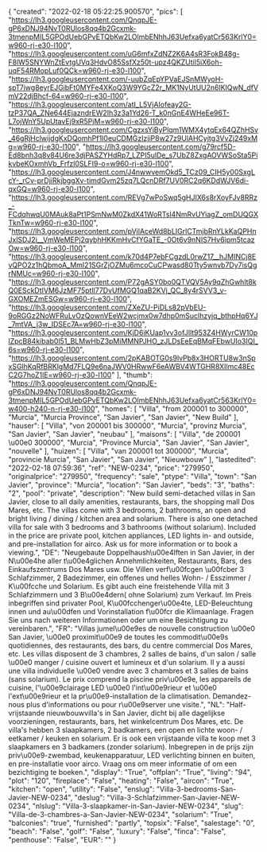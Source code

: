 {
"created": "2022-02-18 05:22:25.900570",
"pics": [
"https://lh3.googleusercontent.com/QnqpJE-gP6xDNJ94NvT0RUlos8qq4b2Gcxmk-3tmenpMIL5GPOdUebGPvETQbKw2LOlmbENhhJ63Uefxa6yatCr563KrlY0=w960-rj-e30-l100",
"https://lh3.googleusercontent.com/uG6mfxZdNZ2K6A4sR3FokB48g-F8lW5SNYWnZtEvtgUVq3HdvO85SsfXz50t-upz4QKZUtil5iX6oh-uqF54RMopLuf0QCk=w960-rj-e30-l100",
"https://lh3.googleusercontent.com/-uubZqEpYPVaEJSnMWyoH-spT7iwg8eyrEJGibFt0MYFe4XKoQ3W9YGcZ2r_MK1NyUtUU2n6lKIQwN_dfVmV22djBhcf-64=w960-rj-e30-l100",
"https://lh3.googleusercontent.com/atI_L5VjAIofeay2G-tzP37QA_ZNe644EjazndrEW2Ih3z3a1Yd26-T_k0nGnE4WHeEe96T-L7ojWnY5UpUtavEj9xR5PjM=w960-rj-e30-l100",
"https://lh3.googleusercontent.com/CgzxsYiByPlqm1WMX4ytqEx64QZhHSv_46gRjHclwijdgKxDQomhPf1I0euCDMGzIzjiP8w27z9UlAHCyjtg3VvZj249xMg=w960-rj-e30-l100",
"https://lh3.googleusercontent.com/g79rcf5D-Ed8bnh3q8v84U6re3djPASZYHdRp7_LZPI5ulDe_s7UbZ8ZxgAOVWSoSta5PikvbeKOxmhVb_Frfzl0SLFI9-o=w960-rj-e30-l100",
"https://lh3.googleusercontent.com/J4nwwvemOkd5_TCz09_CIH5y00SxgLcY-_rCv-prDjiRkjbggXv-timdGvm25zq7LQcnDRf7UV0RC2q6KDdWJV6di-qxGQ=w960-rj-e30-l100",
"https://lh3.googleusercontent.com/REVg7wPoSwq5gHJIX6s8rXoyFJv8RRz_-FCdqhwqU0MAuk8aPt1PSmNwM0ZkdX41WoRTsl4NmRvUYiagZ_omDUQGXTknTw=w960-rj-e30-l100",
"https://lh3.googleusercontent.com/pVjlAceWd8bLIGrlCTmjbRnYLkKaQPHnJxlSDJ2i__VmWeMEPj2qybhHKKmHvCfYGaTE_-0Ot6v9nNIS7Hv6ipm5tcazOw=w960-rj-e30-l100",
"https://lh3.googleusercontent.com/k70d4P7ebFCgzdL0rwZ17__hJMINCj8EvQPO2z1hQbmoA_MmI21SGrZjOZMu6mcoCuCPwasd80Tty5wnvb7Dy7isQgrNMUc=w960-rj-e30-l100",
"https://lh3.googleusercontent.com/P72gASY0bo0QTVQV5Ay9qZhGwhlt8kQ0ESckDtIVM6JzMF75ptll77DvUfMGQ1qaB2KVj_QC_8y4rSVV3_v-GXOMEZmESGw=w960-rj-e30-l100",
"https://lh3.googleusercontent.com/ZXeZU-PiDLs82pVbEU-9oRGGz2NoWFRuLvOzQownVEeW2wcjmx0w7dhp0mSuclhzyjq_bthpHq6YJ_7mtVA_j3w_IDSEc7A=w960-rj-e30-l100",
"https://lh3.googleusercontent.com/KjD6iKUap1vv3ofJIlt953Z4HWyrCW10plZpcB84kibab0l51_BLMwHbZ3pMiMMNPJHO_zJLDsEeEqBMqFEbwUIo3IQI_6s=w960-rj-e30-l100",
"https://lh3.googleusercontent.com/2pKABOTG0s9lvPb8x3HORTU8w3nSpxSGlhKqRfBRKlgMd7FLQ9e6naJWV0HRwwF6eAWBV4WTGHR8XIlmc48EcC2G7hoZ1lE=w960-rj-e30-l100"
],
"thumb": "https://lh3.googleusercontent.com/QnqpJE-gP6xDNJ94NvT0RUlos8qq4b2Gcxmk-3tmenpMIL5GPOdUebGPvETQbKw2LOlmbENhhJ63Uefxa6yatCr563KrlY0=w400-h240-n-rj-e30-l100",
"homes": [
"Villa",
"from 200001 to 300000",
"Murcia",
"Murcia Province",
"San Javier",
"San Javier",
"New Build"
],
"hauser": [
"Villa",
"von 200001 bis 300000",
"Murcia",
"provinz Murcia",
"San Javier",
"San Javier",
"neubau"
],
"maisons": [
"Villa",
"de 200001 \u00e0 300000",
"Murcia",
"Province Murcia",
"San Javier",
"San Javier",
"nouvelle"
],
"huizen": [
"Villa",
"van 200001 tot 300000",
"Murcia",
"provincie Murcia",
"San Javier",
"San Javier",
"Nieuwbouw"
],
"lastedited": "2022-02-18 07:59:36",
"ref": "NEW-0234",
"price": "279950",
"originalprice": "279950",
"frequency": "sale",
"ptype": "Villa",
"town": "San Javier",
"province": "Murcia",
"location": "San Javier",
"beds": "3",
"baths": "2",
"pool": "private",
"description": "New build semi-detached villas in San Javier, close to all daily amenities, restaurants, bars, the shopping mall Dos Mares, etc. The villas come with 3 bedrooms, 2 bathrooms, an open and bright living / dining / kitchen area and solarium. There is also one detached villa for sale with 3 bedrooms and 3 bathrooms (without solarium). Included in the price are private pool, kitchen appliances, LED lights in- and outside, and pre-installation for airco. Ask us for more information or to book a viewing.",
"DE": "Neugebaute Doppelhaush\u00e4lften in San Javier, in der N\u00e4he aller t\u00e4glichen Annehmlichkeiten, Restaurants, Bars, des Einkaufszentrums Dos Mares usw. Die Villen verf\u00fcgen \u00fcber 3 Schlafzimmer, 2 Badezimmer, ein offenes und helles Wohn- / Esszimmer / K\u00fcche und Solarium. Es gibt auch eine freistehende Villa mit 3 Schlafzimmern und 3 B\u00e4dern( ohne Solarium) zum Verkauf. Im Preis inbegriffen sind privater Pool, K\u00fcchenger\u00e4te, LED-Beleuchtung innen und au\u00dfen und Vorinstallation f\u00fcr die Klimaanlage. Fragen Sie uns nach weiteren Informationen oder um eine Besichtigung zu vereinbaren.",
"FR": "Villas jumel\u00e9es de nouvelle construction \u00e0 San Javier, \u00e0 proximit\u00e9 de toutes les commodit\u00e9s quotidiennes, des restaurants, des bars, du centre commercial Dos Mares, etc. Les villas disposent de 3 chambres, 2 salles de bains, d'un salon / salle \u00e0 manger / cuisine ouvert et lumineux et d'un solarium. Il y a aussi une villa individuelle \u00e0 vendre avec 3 chambres et 3 salles de bains (sans solarium). Le prix comprend la piscine priv\u00e9e, les appareils de cuisine, l'\u00e9clairage LED \u00e0 l'int\u00e9rieur et \u00e0 l'ext\u00e9rieur et la pr\u00e9-installation de la climatisation. Demandez-nous plus d'informations ou pour r\u00e9server une visite.",
"NL": "Half-vrijstaande nieuwbouwvilla's in San Javier, dicht bij alle dagelijkse voorzieningen, restaurants, bars, het winkelcentrum Dos Mares, etc. De villa's hebben 3 slaapkamers, 2 badkamers, een open en lichte woon- / eetkamer / keuken en solarium. Er is ook een vrijstaande villa te koop met 3 slaapkamers en 3 badkamers (zonder solarium). Inbegrepen in de prijs zijn priv\u00e9-zwembad, keukenapparatuur, LED verlichting binnen en buiten, en pre-installatie voor airco. Vraag ons om meer informatie of om een bezichtiging te boeken.",
"display": "True",
"offplan": "True",
"living": "94",
"plot": "120",
"fireplace": "False",
"heating": "False",
"aircon": "True",
"kitchen": "open",
"utility": "False",
"enslug": "Villa-3-bedrooms-San-Javier-NEW-0234",
"deslug": "Villa-3-Schlafzimmer-San-Javier-NEW-0234",
"nlslug": "Villa-3-slaapkamer-in-San-Javier-NEW-0234",
"slug": "Villa-de-3-chambres-a-San-Javier-NEW-0234",
"solarium": "True",
"balconies": "true",
"furnished": "partly",
"topsix": "False",
"salestage": "0",
"beach": "False",
"golf": "False",
"luxury": "False",
"finca": "False",
"penthouse": "False",
"EUR": ""
}